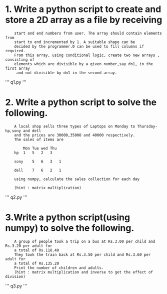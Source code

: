 # 1. Write a python script to create and store a 2D array as a file by receiving 
		start and end numbers from user. The array should contain elements from 
		start to end incremented by 1. A suitable shape can be 
		decided by the programmer.0 can be used to fill columns if required.
		From this array, using conditional logic, create two new arrays , consisting of
		elements which are divisible by a given number,say dn1, in the first array
		 and not divisible by dn1 in the second array.
'''
q1.py
'''
# 2. Write a python script to solve the following.

		A local shop sells three types of Laptops on Monday to Thursday- hp,sony and dell
		and the prices are 30000,35000 and 40000 respectively.
		The sales of items are
		
			Mon	Tue	wed	Thu
		hp	1	5	2	3
	
		sony	5	6	3	1	

		dell 	7	6	2	1
		
		using numpy, calculate the sales collection for each day

		(hint : matrix maltiplication)
'''
q2.py
'''
# 3.Write a python script(using numpy) to solve the following.

		A group of people took a trip on a bus at Rs.3.00 per child and Rs.3.20 per adult for 
 		a total of Rs.118.40
 		They took the train back at Rs.3.50 per child and Rs.3.60 per adult for 
		a total of Rs.135.20
		Print the number of children and adults.
		(hint : matrix multiplication and inverse to get the effect of division)
'''
q3.py
'''
  
